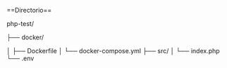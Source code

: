 
==Directorio==

php-test/

├── docker/

│   ├── Dockerfile
│   └── docker-compose.yml
├── src/
│   └── index.php
└── .env

